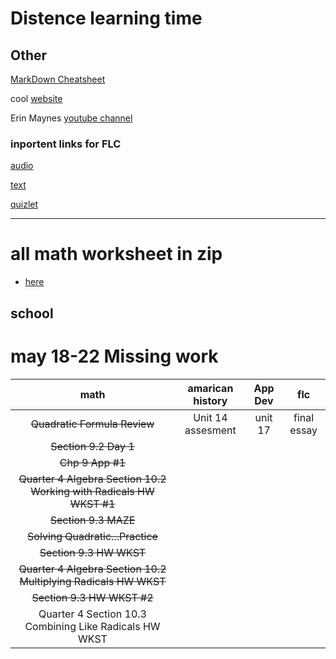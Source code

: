 # Distence learning time
## Other
[MarkDown Cheatsheet](https://github.com/adam-p/markdown-here/wiki/Markdown-Cheatsheet "On Github")

cool [website](https://www.windows93.net "windows93")

Erin Maynes [youtube channel](https://www.youtube.com/channel/UCkH9EgsUJJhHA4SB_eg1g4g "youtube channel")

### inportent links for FLC
[audio](https://shakespeare.folger.edu/listen/romeo-and-juliet/ "audio")

[text](https://www.folgerdigitaltexts.org/html/Rom.html#line-1.1.0 "book")

[quizlet](https://quizlet.com/_6emoag?x=1jqt&i=13lg3c "quizlet")

***
# all math worksheet in zip
* [here](https://send.firefox.com/download/a00c077f7e487965/#m2RjfT3hyZMhmFZjNzztzw "zip")
## school

# may 18-22 Missing work
|math|amarican history|App Dev|flc|
|:-:|:-:|:-:|:-:|
|~~Quadratic Formula Review~~|Unit 14 assesment|unit 17|final essay|
|~~Section 9.2 Day 1~~|
|~~Chp 9 App #1~~|
|~~Quarter 4 Algebra Section 10.2 Working with Radicals HW WKST #1~~|
|~~Section 9.3 MAZE~~|
|~~Solving Quadratic...Practice~~|
|~~Section 9.3 HW WKST~~|
|~~Quarter 4 Algebra Section 10.2 Multiplying Radicals HW WKST~~|
|~~Section 9.3 HW WKST #2~~|
|Quarter 4 Section 10.3 Combining Like Radicals HW WKST|

<!--

### copy
1. Band
2. Physical Science
3. American History
4. App Dev
5. FLC
6. Math
---

-->
